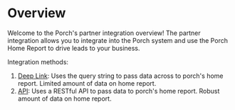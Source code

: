 # Overview

Welcome to the Porch's partner integration overview! The partner integration allows you to integrate into the Porch system and use the Porch Home Report to drive leads to your business.

Integration methods:

1. [Deep Link](#deep-link): Uses the query string to pass data across to porch's home report. Limited amount of data on home report.
2. [API](#api): Uses a RESTful API to pass data to porch's home report. Robust amount of data on home report.


